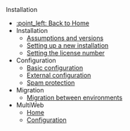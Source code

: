  <div class="sidebar-section">Installation</div>

- [:point\_left: Back to Home](/?back)
- Installation
  - [Assumptions and versions](/install/versions.md)
  - [Setting up a new installation](/install/setup/README.md)
  - [Setting the license number](/install/license/README.md)
- Configuration
  - [Basic configuration](/install/config/README.md)
  - [External configuration](/install/external-configuration.md)
  - [Spam protection](/install/config/spam-protection.md)
- Migration
  - [Migration between environments](/install/migrate-dev-prod.md)
- MultiWeb
  - [Home](/install/multiweb/README.md)
  - [Configuration](/install/multiweb/config.md)
